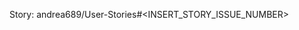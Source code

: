 Story: andrea689/User-Stories#<INSERT_STORY_ISSUE_NUMBER>

<!-- Assign this issue to a team members interested -->

<!-- Describe questions if any -->
